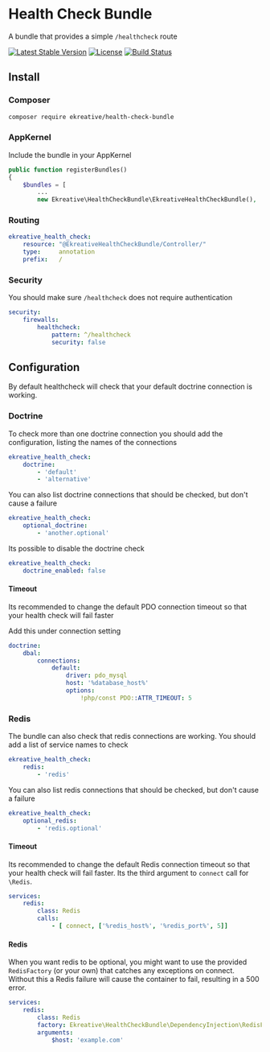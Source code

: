 # Health Check Bundle

A bundle that provides a simple `/healthcheck` route

[![Latest Stable Version](https://poser.pugx.org/ekreative/health-check-bundle/v/stable.png)](https://packagist.org/packages/ekreative/health-check-bundle)
[![License](https://poser.pugx.org/ekreative/health-check-bundle/license.png)](https://packagist.org/packages/ekreative/health-check-bundle)
[![Build Status](https://travis-ci.org/ekreative/health-check-bundle.svg?branch=master)](https://travis-ci.org/ekreative/health-check-bundle)

## Install

### Composer

```bash
composer require ekreative/health-check-bundle
```

### AppKernel

Include the bundle in your AppKernel

```php
public function registerBundles()
{
    $bundles = [
        ...
        new Ekreative\HealthCheckBundle\EkreativeHealthCheckBundle(),
```

### Routing

```yaml
ekreative_health_check:
    resource: "@EkreativeHealthCheckBundle/Controller/"
    type:     annotation
    prefix:   /
```

### Security

You should make sure `/healthcheck` does not require authentication

```yaml
security:
    firewalls:
        healthcheck:
            pattern: ^/healthcheck
            security: false
```

## Configuration

By default healthcheck will check that your default doctrine connection is working.

### Doctrine

To check more than one doctrine connection you should add the configuration, listing
the names of the connections

```yaml
ekreative_health_check:
    doctrine:
        - 'default'
        - 'alternative'
```

You can also list doctrine connections that should be checked, but don't cause a failure

```yaml
ekreative_health_check:
    optional_doctrine:
        - 'another.optional'
```

Its possible to disable the doctrine check

```yaml
ekreative_health_check:
    doctrine_enabled: false
```

#### Timeout

Its recommended to change the default PDO connection timeout so that your health
check will fail faster

Add this under connection setting

```yaml
doctrine:
    dbal:
        connections:
            default:
                driver: pdo_mysql
                host: '%database_host%'
                options:
                    !php/const PDO::ATTR_TIMEOUT: 5
```

### Redis

The bundle can also check that redis connections are working. You should add a list of
service names to check

```yaml
ekreative_health_check:
    redis:
        - 'redis'
```

You can also list redis connections that should be checked, but don't cause a failure

```yaml
ekreative_health_check:
    optional_redis:
        - 'redis.optional'
```

#### Timeout

Its recommended to change the default Redis connection timeout so that your health
check will fail faster. Its the third argument to `connect` call for `\Redis`.

```yaml
services:
    redis:
        class: Redis
        calls:
            - [ connect, ['%redis_host%', '%redis_port%', 5]]
```

#### Redis

When you want redis to be optional, you might want to use the provided `RedisFactory`
(or your own) that catches any exceptions on connect. Without this a Redis failure will
cause the container to fail, resulting in a 500 error. 

```yaml
services:
    redis:
        class: Redis
        factory: Ekreative\HealthCheckBundle\DependencyInjection\RedisFactory::get
        arguments:
            $host: 'example.com'
```
